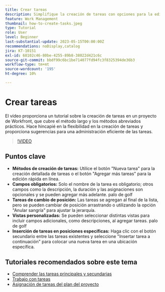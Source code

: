 ```yaml
---
title: Crear tareas
description: Simplifique la creación de tareas con opciones para la edición detallada o en línea, la recolocación flexible, las vistas personalizadas para campos adicionales y la ubicación específica, como el uso de "Insertar tarea debajo" en Workfront.
feature: Work Management
thumbnail: how-to-create-tasks.jpeg
type: Tutorial
role: User
level: Beginner
last-substantial-update: 2023-05-15T00:00:00Z
recommendations: noDisplay,catalog
jira: KT-10151
exl-id: 68102c46-80be-4255-89b8-38022d421c6c
source-git-commit: bbdf99c6bc1be714077fd94fc3f8325394de36b3
workflow-type: tm+mt
source-wordcount: '195'
ht-degree: 10%

---
```


# Crear tareas

El vídeo proporciona un tutorial sobre la creación de tareas en un proyecto de Workfront, que cubre el método largo y los métodos abreviados prácticos. Hace hincapié en la flexibilidad en la creación de tareas y proporciona sugerencias para una administración eficiente de las tareas.


>[!VIDEO](https://video.tv.adobe.com/v/3419372/?quality=12&learn=on&enablevpops=1)

## Puntos clave

* **Métodos de creación de tareas:** Utilice el botón &quot;Nueva tarea&quot; para la creación detallada de tareas o el botón &quot;Agregar más tareas&quot; para la edición rápida en línea.
* **Campos obligatorios:** &#x200B;Solo el nombre de la tarea es obligatorio; otros campos como la descripción, la duración y las asignaciones son opcionales y se pueden agregar más adelante. palo de golf
* **Tareas de cambio de posición:** &#x200B;Las tareas se agregan al final de la lista, pero se pueden cambiar de posición arrastrando o utilizando la opción &quot;Anular sangría&quot; para ajustar la jerarquía.
* **Vistas personalizadas:** Se pueden seleccionar distintas vistas para incluir campos adicionales, como descripciones, al agregar tareas. palo de golf
* **Inserción de tareas en posiciones específicas:** &#x200B;Haga clic con el botón secundario entre las tareas existentes y seleccione &quot;Insertar tarea a continuación&quot; para colocar una nueva tarea en una ubicación específica.


## Tutoriales recomendados sobre este tema

* [Comprender las tareas principales y secundarias](/help/manage-work/tasks/understand-parent-child-tasks.md)
* [Trabajo con tareas](/help/manage-work/tasks/work-with-tasks.md)
* [Asignación de tareas del plan del proyecto](/help/manage-work/tasks/assign-tasks-from-the-project-plan.md)
